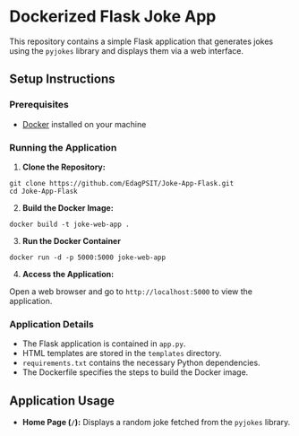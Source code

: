 # Dockerized Flask Joke App

This repository contains a simple Flask application that generates jokes using the `pyjokes` library and displays them via a web interface.


## Setup Instructions

### Prerequisites
- [Docker](https://www.docker.com/) installed on your machine

### Running the Application

1. **Clone the Repository:**

```
git clone https://github.com/EdagPSIT/Joke-App-Flask.git
cd Joke-App-Flask
```

2. **Build the Docker Image:**

`docker build -t joke-web-app .`

3. **Run the Docker Container**

`docker run -d -p 5000:5000 joke-web-app`


4. **Access the Application:**

Open a web browser and go to `http://localhost:5000` to view the application.

### Application Details

- The Flask application is contained in `app.py`.
- HTML templates are stored in the `templates` directory.
- `requirements.txt` contains the necessary Python dependencies.
- The Dockerfile specifies the steps to build the Docker image.

## Application Usage

- **Home Page (`/`):** Displays a random joke fetched from the `pyjokes` library.
  

